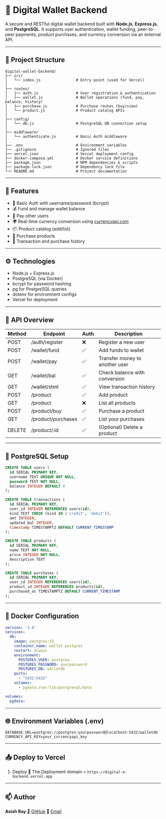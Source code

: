 # 🏦 Digital Wallet Backend

A secure and RESTful digital wallet backend built with **Node.js**, **Express.js**, and **PostgreSQL**. It supports user authentication, wallet funding, peer-to-peer payments, product purchases, and currency conversion via an external API.

---

## 📁 Project Structure

```text
digital-wallet-backend/
├── src/
│   └── index.js                # Entry point (used for Vercel)
│
├── routes/
│   ├── auth.js                 # User registration & authentication
│   ├── wallet.js               # Wallet operations (fund, pay, balance, history)
│   ├── purchase.js             # Purchase routes (buy/view)
│   └── product.js              # Product catalog APIs
│
├── config/
│   └── db.js                   # PostgreSQL DB connection setup
│
├── middleware/
│   └── authenticate.js         # Basic Auth middleware
│
├── .env                        # Environment variables
├── .gitignore                  # Ignored files
├── vercel.json                 # Vercel deployment config
├── docker-compose.yml          # Docker service definitions
├── package.json                # NPM dependencies & scripts
├── package-lock.json           # Dependency lock file
└── README.md                   # Project documentation
```

---

## 🚀 Features

* 🔐 Basic Auth with username/password (bcrypt)
* 💰 Fund and manage wallet balance
* 🔄 Pay other users
* 🌍 Real-time currency conversion using [currencyapi.com](https://currencyapi.com)
* 📦 Product catalog (add/list)
* 🛒 Purchase products
* 🧾 Transaction and purchase history

---

## ⚙️ Technologies

* Node.js + Express.js
* PostgreSQL (via Docker)
* bcrypt for password hashing
* pg for PostgreSQL queries
* dotenv for environment configs
* Vercel for deployment

---

## 🧪 API Overview

| Method | Endpoint           | Auth | Description                    |
| ------ | ------------------ | ---- | ------------------------------ |
| POST   | /auth/register     | ❌    | Register a new user            |
| POST   | /wallet/fund       | ✅    | Add funds to wallet            |
| POST   | /wallet/pay        | ✅    | Transfer money to another user |
| GET    | /wallet/bal        | ✅    | Check balance with conversion  |
| GET    | /wallet/stmt       | ✅    | View transaction history       |
| POST   | /product           | ✅    | Add product                    |
| GET    | /product           | ❌    | List all products              |
| POST   | /product/buy       | ✅    | Purchase a product             |
| GET    | /product/purchases | ✅    | List your purchases            |
| DELETE | /product/\:id      | ✅    | (Optional) Delete a product    |

---

## 🐘 PostgreSQL Setup

```sql
CREATE TABLE users (
  id SERIAL PRIMARY KEY,
  username TEXT UNIQUE NOT NULL,
  password TEXT NOT NULL,
  balance INTEGER DEFAULT 0
);

CREATE TABLE transactions (
  id SERIAL PRIMARY KEY,
  user_id INTEGER REFERENCES users(id),
  kind TEXT CHECK (kind IN ('credit', 'debit')),
  amt INTEGER,
  updated_bal INTEGER,
  timestamp TIMESTAMPTZ DEFAULT CURRENT_TIMESTAMP
);

CREATE TABLE products (
  id SERIAL PRIMARY KEY,
  name TEXT NOT NULL,
  price INTEGER NOT NULL,
  description TEXT
);

CREATE TABLE purchases (
  id SERIAL PRIMARY KEY,
  user_id INTEGER REFERENCES users(id),
  product_id INTEGER REFERENCES products(id),
  purchased_at TIMESTAMPTZ DEFAULT CURRENT_TIMESTAMP
);
```

---

## 🐳 Docker Configuration

```yaml
version: '3.8'
services:
  db:
    image: postgres:15
    container_name: wallet_postgres
    restart: always
    environment:
      POSTGRES_USER: postgres
      POSTGRES_PASSWORD: yourpassword
      POSTGRES_DB: walletdb
    ports:
      - "5432:5432"
    volumes:
      - pgdata:/var/lib/postgresql/data

volumes:
  pgdata:
```

---

## 🌐 Environment Variables (.env)

```env
DATABASE_URL=postgres://postgres:yourpassword@localhost:5432/walletdb
CURRENCY_API_KEY=your_currencyapi_key
```

---


## 📤 Deploy to Vercel

1. Deploy 🚀
The Deployment domain = `https://digital-e-backend.vercel.app`
---

## 📫 Author

**Asish Ray**
🔗 [GitHub](https://github.com/Asish-Ray)
📧 [Email](mailto:aray19069@gmail.com)